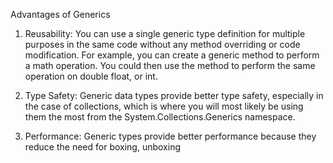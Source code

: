 Advantages of Generics

1) Reusability: You can use a single generic type definition for multiple purposes in the same code without any method overriding or code modification. For example, you can create a generic method to perform a math operation. You could then use the method to perform the same operation on double float, or int.

2) Type Safety: Generic data types provide better type safety, especially in the case of collections, which is where you will most likely be using them the most from the System.Collections.Generics namespace.

3) Performance: Generic types provide better performance because they reduce the need for boxing, unboxing
